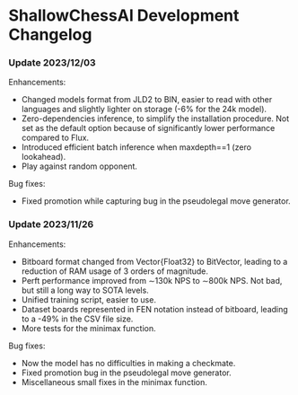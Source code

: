 # ShallowChessAI Development Changelog

### Update 2023/12/03

Enhancements:

* Changed models format from JLD2 to BIN, easier to read with other languages and slightly lighter on storage (-6% for the 24k model).
* Zero-dependencies inference, to simplify the installation procedure. Not set as the default option because of significantly lower performance compared to Flux.
* Introduced efficient batch inference when maxdepth==1 (zero lookahead).
* Play against random opponent.

Bug fixes:

* Fixed promotion while capturing bug in the pseudolegal move generator.

### Update 2023/11/26

Enhancements:

* Bitboard format changed from Vector{Float32} to BitVector, leading to a reduction of RAM usage of 3 orders of magnitude.
* Perft performance improved from ∼130k NPS to ∼800k NPS. Not bad, but still a long way to SOTA levels.
* Unified training script, easier to use.
* Dataset boards represented in FEN notation instead of bitboard, leading to a -49% in the CSV file size.
* More tests for the minimax function.

Bug fixes:

* Now the model has no difficulties in making a checkmate.
* Fixed promotion bug in the pseudolegal move generator.
* Miscellaneous small fixes in the minimax function.

